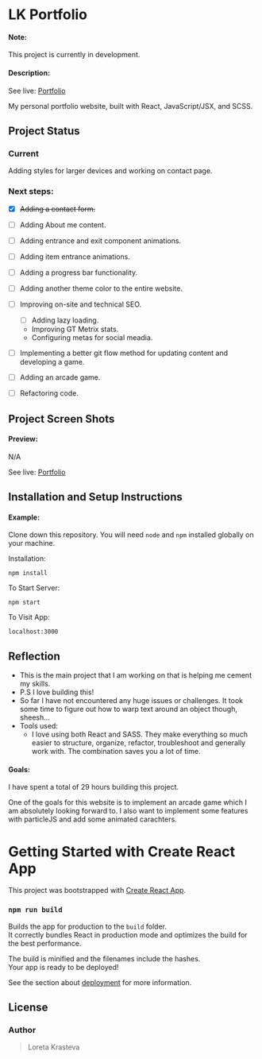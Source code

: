 # LK Portfolio

#### Note:

This project is currently in development.

#### Description:

See live:
[Portfolio](https://loretta-arineva.dev) 

My personal portfolio website, built with React, JavaScript/JSX, and SCSS.

## Project Status

### Current
Adding styles for larger devices and working on contact page.

### Next steps:
- [x] ~~Adding a contact form.~~
- [ ] Adding About me content.
- [ ] Adding entrance and exit component animations.
- [ ] Adding item entrance animations.
- [ ] Adding a progress bar functionality.
- [ ] Adding another theme color to the entire website.
- [ ] Improving on-site and technical SEO.
  - [ ] Adding lazy loading.
  - Improving GT Metrix stats.
  - Configuring metas for social meadia.
- [ ] Implementing a better git flow method for updating content and developing a game.
- [ ] Adding an arcade game.
- [ ] Refactoring code.


## Project Screen Shots

#### Preview:   

N/A

See live:
[Portfolio](https://loretta-arineva.dev) 


## Installation and Setup Instructions

#### Example:  

Clone down this repository. You will need `node` and `npm` installed globally on your machine.  

Installation:

`npm install`  

To Start Server:

`npm start`  

To Visit App:

`localhost:3000`  

## Reflection

  - This is the main project that I am working on that is helping me cement my skills.
  - P.S I love building this!
  - So far I have not encountered any huge issues or challenges. It took some time to figure out how to warp text around an object though, sheesh...
  - Tools used:
      - I love using both React and SASS. They make everything so much easier to structure, organize, refactor, troubleshoot and generally work with. The combination saves you a lot of time. 

#### Goals:  

I have spent a total of 29 hours building this project.

One of the goals for this website is to implement an arcade game which I am absolutely looking forward to. I also want to implement some features with particleJS and add some animated carachters.

# Getting Started with Create React App

This project was bootstrapped with [Create React App](https://github.com/facebook/create-react-app).

### `npm run build`

Builds the app for production to the `build` folder.\
It correctly bundles React in production mode and optimizes the build for the best performance.

The build is minified and the filenames include the hashes.\
Your app is ready to be deployed!

See the section about [deployment](https://facebook.github.io/create-react-app/docs/deployment) for more information.

## License

### Author
> Loreta Krasteva

